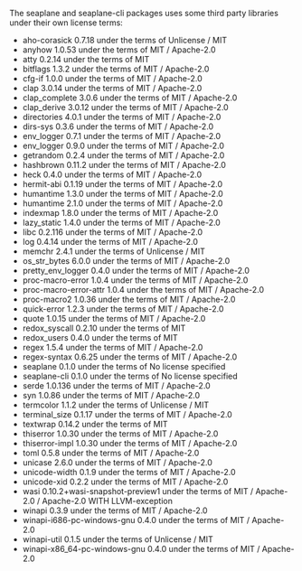 The seaplane and seaplane-cli packages uses some third party libraries under their own license terms:

 * aho-corasick 0.7.18 under the terms of Unlicense / MIT
 * anyhow 1.0.53 under the terms of MIT / Apache-2.0
 * atty 0.2.14 under the terms of MIT
 * bitflags 1.3.2 under the terms of MIT / Apache-2.0
 * cfg-if 1.0.0 under the terms of MIT / Apache-2.0
 * clap 3.0.14 under the terms of MIT / Apache-2.0
 * clap_complete 3.0.6 under the terms of MIT / Apache-2.0
 * clap_derive 3.0.12 under the terms of MIT / Apache-2.0
 * directories 4.0.1 under the terms of MIT / Apache-2.0
 * dirs-sys 0.3.6 under the terms of MIT / Apache-2.0
 * env_logger 0.7.1 under the terms of MIT / Apache-2.0
 * env_logger 0.9.0 under the terms of MIT / Apache-2.0
 * getrandom 0.2.4 under the terms of MIT / Apache-2.0
 * hashbrown 0.11.2 under the terms of MIT / Apache-2.0
 * heck 0.4.0 under the terms of MIT / Apache-2.0
 * hermit-abi 0.1.19 under the terms of MIT / Apache-2.0
 * humantime 1.3.0 under the terms of MIT / Apache-2.0
 * humantime 2.1.0 under the terms of MIT / Apache-2.0
 * indexmap 1.8.0 under the terms of MIT / Apache-2.0
 * lazy_static 1.4.0 under the terms of MIT / Apache-2.0
 * libc 0.2.116 under the terms of MIT / Apache-2.0
 * log 0.4.14 under the terms of MIT / Apache-2.0
 * memchr 2.4.1 under the terms of Unlicense / MIT
 * os_str_bytes 6.0.0 under the terms of MIT / Apache-2.0
 * pretty_env_logger 0.4.0 under the terms of MIT / Apache-2.0
 * proc-macro-error 1.0.4 under the terms of MIT / Apache-2.0
 * proc-macro-error-attr 1.0.4 under the terms of MIT / Apache-2.0
 * proc-macro2 1.0.36 under the terms of MIT / Apache-2.0
 * quick-error 1.2.3 under the terms of MIT / Apache-2.0
 * quote 1.0.15 under the terms of MIT / Apache-2.0
 * redox_syscall 0.2.10 under the terms of MIT
 * redox_users 0.4.0 under the terms of MIT
 * regex 1.5.4 under the terms of MIT / Apache-2.0
 * regex-syntax 0.6.25 under the terms of MIT / Apache-2.0
 * seaplane 0.1.0 under the terms of No license specified
 * seaplane-cli 0.1.0 under the terms of No license specified
 * serde 1.0.136 under the terms of MIT / Apache-2.0
 * syn 1.0.86 under the terms of MIT / Apache-2.0
 * termcolor 1.1.2 under the terms of Unlicense / MIT
 * terminal_size 0.1.17 under the terms of MIT / Apache-2.0
 * textwrap 0.14.2 under the terms of MIT
 * thiserror 1.0.30 under the terms of MIT / Apache-2.0
 * thiserror-impl 1.0.30 under the terms of MIT / Apache-2.0
 * toml 0.5.8 under the terms of MIT / Apache-2.0
 * unicase 2.6.0 under the terms of MIT / Apache-2.0
 * unicode-width 0.1.9 under the terms of MIT / Apache-2.0
 * unicode-xid 0.2.2 under the terms of MIT / Apache-2.0
 * wasi 0.10.2+wasi-snapshot-preview1 under the terms of MIT / Apache-2.0 / Apache-2.0 WITH LLVM-exception
 * winapi 0.3.9 under the terms of MIT / Apache-2.0
 * winapi-i686-pc-windows-gnu 0.4.0 under the terms of MIT / Apache-2.0
 * winapi-util 0.1.5 under the terms of Unlicense / MIT
 * winapi-x86_64-pc-windows-gnu 0.4.0 under the terms of MIT / Apache-2.0
